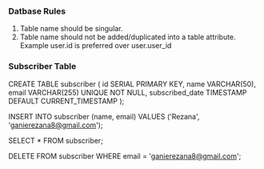 ### Datbase Rules
1. Table name should be singular. 
2. Table name should not be added/duplicated into a table attribute. Example user.id is preferred over user.user_id


### Subscriber Table

CREATE TABLE subscriber (
    id SERIAL PRIMARY KEY,
    name VARCHAR(50),
    email VARCHAR(255) UNIQUE NOT NULL,
    subscribed_date TIMESTAMP DEFAULT CURRENT_TIMESTAMP
);

INSERT INTO subscriber (name, email)
VALUES ('Rezana', 'ganierezana8@gmail.com');

SELECT * FROM subscriber;

DELETE FROM subscriber
WHERE email = 'ganierezana8@gmail.com';